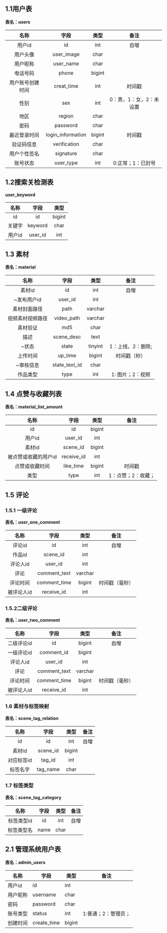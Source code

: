 ## 1.1用户表

**表名：users**

|       名称       |       字段        |  类型  |          备注           |
| :--------------: | :---------------: | :----: | :---------------------: |
|      用户id      |        id         |  int   |          自增           |
|     用户头像     |    user_image     |  char  |                         |
|     用户昵称     |     user_name     |  char  |                         |
|     电话号码     |       phone       | bigint |                         |
| 用户账号创建时间 |    creat_time     |  int   |         时间戳          |
|       性别       |        sex        |  int   | 0：男，1：女，2：未设置 |
|       地区       |      region       |  char  |                         |
|       密码       |     password      |  char  |                         |
|   最近登录时间   | login_information | bigint |         时间戳          |
|    验证码信息    |   verification    |  char  |                         |
|   用户个性签名   |     signature     |  char  |                         |
|     账号状态     |     user_type     |  int   |    0:正常；1：已封号    |

## 1.2搜索关检测表

**user_keyword**

|  名称  |  字段   |  类型  |
| :----: | :-----: | :----: |
|   id   |   id    | bigint |
| 关键字 | keyword |  char  |
| 用户id | user_id |  int   |

## 1.3 素材

**表名：material**

|       名称       |     字段      |  类型   |       备注        |
| :--------------: | :-----------: | :-----: | :---------------: |
|      素材id      |      id       |   int   |       自增        |
|   ~发布用户id    |    user_id    |   int   |                   |
|   素材封面路径   |     path      | varchar |                   |
| 视频素材视频路径 |  video_path   | varchar |                   |
|     素材验证     |      md5      |  char   |                   |
|       描述       |  scene_desc   |  text   |                   |
|      ~状态       |     state     | tinyint | 1：上线，2：删除; |
|     上传时间     |    up_time    | bigint  |   时间戳（秒）    |
|    ~审核信息     | state_text_id |  char   |                   |
|     作品类型     |     type      |   int   | 1: 图片；2：视频  |

## 1.4 点赞与收藏列表

**表名：material_list_amount**

|         名称         |    字段    |  类型  |        备注        |
| :------------------: | :--------: | :----: | :----------------: |
|          id          |     id     | bigint |                    |
|        用户id        |  user_id   |  int   |                    |
|        素材id        |  scene_id  | bigint |                    |
| 被点赞或收藏的用户id | receive_id |  int   |                    |
|    点赞或收藏时间    | like_time  | bigint |       时间戳       |
|         类型         |    type    |  int   | 1：点赞；2：收藏； |

## 1.5 评论

### 1.5.1 一级评论

**表名：user_one_comment**

|    名称    |     字段     |  类型   |      备注      |
| :--------: | :----------: | :-----: | :------------: |
|   评论id   |      id      |   int   |      自增      |
|   作品id   |   scene_id   |   int   |                |
|  评论人id  |   user_id    |   int   |                |
|    评论    | comment_text | varchar |                |
|  评论时间  | comment_time | bigint  | 时间戳（毫秒） |
| 被评论人id |  receive_id  |   int   |                |

### 1.5.2二级评论

**表名：user_two_comment**

|    名称    |     字段     |  类型   |      备注      |
| :--------: | :----------: | :-----: | :------------: |
| 二级评论id |      id      | bigint  |      自增      |
| 一级评论id |  comment_id  | bigint  |                |
|  评论人id  |   user_id    |   int   |                |
|    评论    | comment_text | varchar |                |
|  评论时间  | comment_time | bigint  | 时间戳（毫秒） |
| 被评论人id |  receive_id  |   int   |                |

### 1.6  素材与标签映射

**表名：scene_tag_relation**

|    名称    |   字段   |  类型  | 备注 |
| :--------: | :------: | :----: | :--: |
|     id     |    id    |  int   | 自增 |
|   素材id   | scene_id | bigint |      |
| 对应标签id |  tag_id  |  int   |      |
|  标签名字  | tag_name |  char  |      |

### 1.7 标签类型

**表名：scene_tag_category**

|    名称    | 字段 | 类型 | 备注 |
| :--------: | :--: | :--: | :--: |
| 标签类型id |  id  | int  | 自增 |
| 标签类型名 | name | char |      |

## 2.1 管理系统用户表

**表名：admin_users**

| 名称     | 字段        | 类型   | 备注                |
| -------- | ----------- | ------ | ------------------- |
| 用户id   | id          | int    |                     |
| 用户昵称 | username    | char   |                     |
| 密码     | password    | char   |                     |
| 账号类型 | status      | int    | 1:普通；2：管理员； |
| 创建时间 | create_time | bigint |                     |